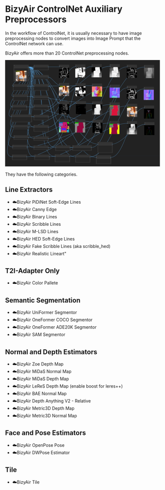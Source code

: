 # BizyAir ControlNet Auxiliary Preprocessors

In the workflow of ControlNet, it is usually necessary to have image preprocessing nodes to convert images into Image Prompt that the ControlNet network can use.

BizyAir offers more than 20 ControlNet preprocessing nodes.

![](./imgs/bizyair_controlnet_preprocessors.png)

 They have the following categories.


## Line Extractors

- ☁️BizyAir PiDiNet Soft-Edge Lines
- ☁️BizyAir Canny Edge
- ☁️BizyAir Binary Lines
- ☁️BizyAir Scribble Lines
- ☁️BizyAir M-LSD Lines
- ☁️BizyAir HED Soft-Edge Lines
- ☁️BizyAir Fake Scribble Lines (aka scribble_hed)
- ☁️BizyAir Realistic Lineart"


## T2I-Adapter Only

- ☁️BizyAir Color Pallete

## Semantic Segmentation

- ☁️BizyAir UniFormer Segmentor
- ☁️BizyAir OneFormer COCO Segmentor
- ☁️BizyAir OneFormer ADE20K Segmentor
- ☁️BizyAir SAM Segmentor

## Normal and Depth Estimators

- ☁️BizyAir Zoe Depth Map
- ☁️BizyAir MiDaS Normal Map
- ☁️BizyAir MiDaS Depth Map
- ☁️BizyAir LeReS Depth Map (enable boost for leres++)
- ☁️BizyAir BAE Normal Map
- ☁️BizyAir Depth Anything V2 - Relative
- ☁️BizyAir Metric3D Depth Map
- ☁️BizyAir Metric3D Normal Map

## Face and Pose Estimators

- ☁️BizyAir OpenPose Pose
- ☁️BizyAir DWPose Estimator


## Tile

- ☁️BizyAir Tile


